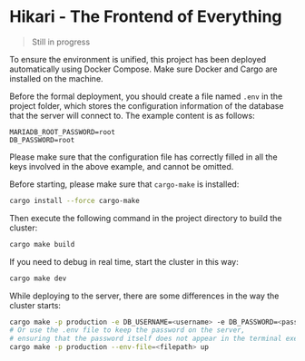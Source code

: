 # Hikari - The Frontend of Everything

> Still in progress

To ensure the environment is unified, this project has been deployed automatically using Docker Compose. Make sure Docker and Cargo are installed on the machine.

Before the formal deployment, you should create a file named `.env` in the project folder, which stores the configuration information of the database that the server will connect to. The example content is as follows:

```env
MARIADB_ROOT_PASSWORD=root
DB_PASSWORD=root
```

Please make sure that the configuration file has correctly filled in all the keys involved in the above example, and cannot be omitted.

Before starting, please make sure that `cargo-make` is installed:

```bash
cargo install --force cargo-make
```

Then execute the following command in the project directory to build the cluster:

```bash
cargo make build
```

If you need to debug in real time, start the cluster in this way:

```bash
cargo make dev
```

While deploying to the server, there are some differences in the way the cluster starts:

```bash
cargo make -p production -e DB_USERNAME=<username> -e DB_PASSWORD=<password> up
# Or use the .env file to keep the password on the server,
# ensuring that the password itself does not appear in the terminal execution history
cargo make -p production --env-file=<filepath> up
```
